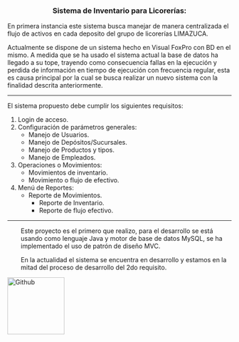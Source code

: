 <h3 style="text-align: center;">Sistema de Inventario para Licorerías:</h3>
En primera instancia este sistema busca manejar de manera centralizada el flujo de activos en cada deposito del grupo de licorerías LIMAZUCA.

Actualmente se dispone de un sistema hecho en Visual FoxPro con BD en el mismo. A medida que se ha usado el sistema actual la base de datos ha llegado a su tope, trayendo como consecuencia fallas en la ejecución y perdida de información en tiempo de ejecución con frecuencia regular, esta es causa principal por la cual se busca realizar un nuevo sistema con la finalidad descrita anteriormente.

<hr />

El sistema propuesto debe cumplir los siguientes requisitos:
<ol>
 	<li>Login de acceso.</li>
 	<li>Configuración de parámetros generales:
<ul>
 	<li>Manejo de Usuarios.</li>
 	<li>Manejo de Depósitos/Sucursales.</li>
 	<li>Manejo de Productos y tipos.</li>
 	<li>Manejo de Empleados.</li>
</ul>
</li>
 	<li>Operaciones o Movimientos:
<ul>
 	<li>Movimientos de inventario.</li>
 	<li>Movimiento o flujo de efectivo.</li>
</ul>
</li>
 	<li>Menú de Reportes:
<ul>
 	<li>Reporte de Movimientos.
<ul>
 	<li>Reporte de Inventario.</li>
 	<li>Reporte de flujo efectivo.</li>
</ul>
</li>
</ul>
</li>
</ol>

<hr />
<p style="padding-left: 30px;">Este proyecto es el primero que realizo, para el desarrollo se está usando como lenguaje Java y motor de base de datos MySQL, se ha implementado el uso de patrón de diseño MVC.</p>
<p style="padding-left: 30px;">En la actualidad el sistema se encuentra en desarrollo y estamos en la mitad del proceso de desarrollo del 2do requisito.</p>
<a href="https://github.com/ajfmo/Sistema-Licoreria"><img class="aligncenter wp-image-150 size-full" src="http://ajfmo.comxa.com/wp-content/uploads/2016/08/1472121225_github_circle_color.png" alt="Github " width="128" height="128" /></a>
